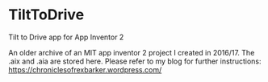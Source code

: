 # TiltToDrive
Tilt to Drive app for App Inventor 2

An older archive of an MIT app inventor 2 project I created in 2016/17.  The .aix and .aia are stored here.  Please refer to my blog for further instructions:
https://chroniclesofrexbarker.wordpress.com/
